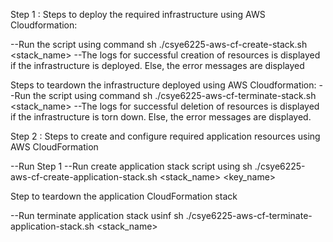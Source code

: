 Step 1 : Steps to deploy the required infrastructure using AWS Cloudformation:

--Run the script using command sh ./csye6225-aws-cf-create-stack.sh <stack_name>
--The logs for successful creation of resources is displayed if the infrastructure is deployed. Else, the error messages are displayed 

Steps to teardown the infrastructure deployed using AWS Cloudformation: 
--Run the script using command sh ./csye6225-aws-cf-terminate-stack.sh <stack_name>
--The logs for successful deletion of resources is displayed if the infrastructure is torn down. Else, the error messages are displayed.

Step 2 : Steps to create and configure required application resources using AWS CloudFormation

--Run Step 1 
--Run create application stack script using sh ./csye6225-aws-cf-create-application-stack.sh <stack_name> <key_name>

Step to teardown the application CloudFormation stack

--Run terminate application stack usinf sh ./csye6225-aws-cf-terminate-application-stack.sh <stack_name>
